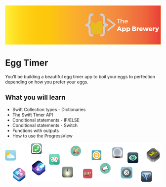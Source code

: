 ![App Brewery Banner](Documentation/AppBreweryBanner.png)

# Egg Timer

You’ll be building a beautiful egg timer app to boil your eggs to perfection depending on how you prefer your eggs. 

## What you will learn

* Swift Collection types - Dictionaries
* The Swift Timer API
* Conditional statements - IF/ELSE
* Conditional statements - Switch
* Functions with outputs
* How to use the ProgressView


![End Banner](Documentation/readme-end-banner.png)

